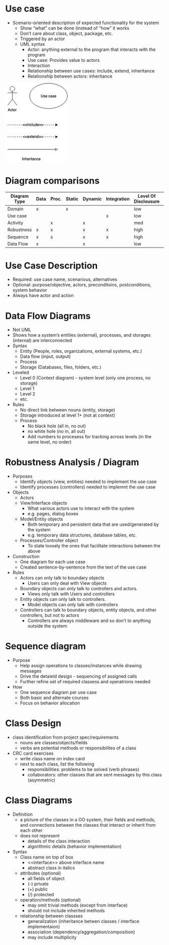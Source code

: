 # Use case
- Scenario-oriented description of expected functionality for the system 
  - Show “what” can be done (instead of “how” it works
  - Don’t care about class, object, package, etc. 
  - Triggered by an actor
  - UML syntax
    - Actor: anything external to the program that interacts with the program
    - Use case: Provides value to actors
    - Interaction
    - Relationship between use cases: include, extend, inheritance
    - Relationship between actors: inheritance

![Use case diagram components](./UseCaseDiagramComponents.png)

# Diagram comparisons
Diagram Type | Data | Proc. | Static | Dynamic | Integration | Level Of Disclousure | Scope
--- | --- | --- | --- | --- | --- | --- | ---
Domain | x |   | x |   |   | low | system
Use case |   |   |   |   | x | low | system
Activity |   | x |   | x |   | med | UC
Robustness | x | x |   | x | x | high | UC
Sequence | x | x |   | x | x | high | UC
Data Flow | x |   |   | x |   | low | system

# Use Case Description
- Required: use case name, scenarious, alternatives
- Optional: purpose/objective, actors, preconditoins, postconditions, system behavior
- Always have actor and action

# Data Flow Diagrams
- Not UML
- Shows how a system’s entities (external), processes, and storages (internal) are 
interconnected 
- Syntax
  - Entity (People, roles, organizations, external systems, etc.)
  - Data flow (input, output)
  - Process
  - Storage (Databases, files, folders, etc.)
- Leveled
  - Level 0 (Context diagram) - system level (only one process, no storage)
  - Level 1
  - Level 2
  - etc.
- Rules
  - No direct link between nouns (entity, storage)
  - Storage introduced at level 1+ (not at context)
  - Process
    - No black hole (all in, no out)
    - no white hole (no in, all out)
    - Add numbers to procesess for tracking across levels (in the same level, no order)

# Robustness Analysis / Diagram
- Purposes
  - Identify objects (view, entities) needed to implement the use case
  - Identify processes (controllers) needed to implemnt the use case
- Objects
  - Actors
  - View/Interface objects
    - What various actors use to interact with the system
    - e.g. pages, dialog boxes
  - Model/Entity objects
    - Both temporary and persistent data that are used/generated by the system
    - e.g. temporary data structures, database tables, etc.
  - Processes/Controller object
    - To state loosely the ones that facilitate interactions between the above
- Construction
  - One diagram for each use case
  - Created sentence-by-sentence from the text of the use case
- Rules
  - Actors can only talk to boundary objects
    - Users can only deal with View objects
  - Boundary objects can only talk to controllers and actors.
    - Views only talk with Users and controllers
  - Entity objects can only talk to controllers.
    - Model objects can only talk with controllers
  - Controllers can talk to boundary objects, entity objects, and other controllers, but not to actors
    - Controllers are always middleware and so don’t to anything outside the system

# Sequence diagram
- Purpose
  - Help assign operations to classes/instances while drawing messages
  - Drive the detaield design - sequencing of assigned calls
  - Further refine set of required classess and operatrions needed
- How
  - One sequence diagram per use case
  - Both basic and alternate courses
  - Focus on behavior allocation

# Class Design
- class identification from project spec/requirements
  - nouns are classes/objects/fields
  - verbs are potential methods or responsibilites of a class
- CRC card exercises
  - write class name on index card
  - next to each class, list the following
    - responsibilities: problems to be solved (verb phrases)
    - collaborators: other classes that are sent messages by this class (asymmetric)

# Class Diagrams
- Definition
  - a picture of the classes in a OO system, their fields and methods, and connections between the classes that interact or inherit from each other
  - does not represent
    - details of the class interaction
    - algorithmic details (behavior implementation)
- Syntax
  - Class name on top of box
    - \<\<interface\>\> above interface name
    - abstract class in italics
  - attributes (optional)
    - all fields of object
    - (-) private
    - (+) public
    - (/) protected
  - operation/methods (optional)
    - may omit trivial methods (except from interface)
    - should not include inherited methods
  - relationship between classses
    - generalization (inheritance betwen classes / interface implementaion)
    - association (dependency/aggregation/composition)
    - may include multiplicity
